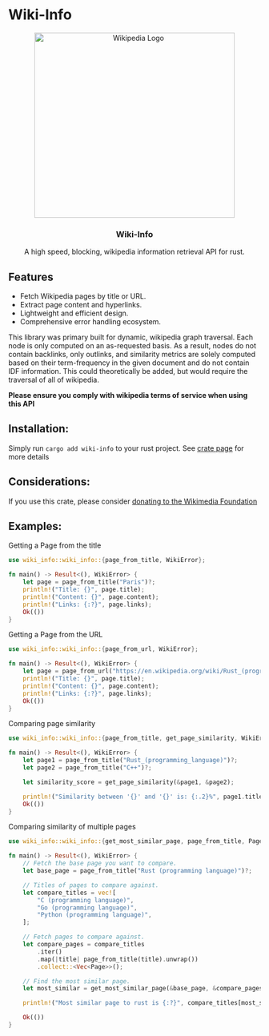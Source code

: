 

# **Wiki-Info**

<p align="center">
  <a href="https://github.com/reesehatfield/wiki-info">
    <img src="https://upload.wikimedia.org/wikipedia/en/thumb/8/80/Wikipedia-logo-v2.svg/330px-Wikipedia-logo-v2.svg.png" alt="Wikipedia Logo" width="400" height="370">
  </a>
</p>

<h3 align="center"><strong>Wiki-Info</strong></h3>

<p align="center">
    A high speed, blocking, wikipedia information retrieval API for rust.
  <br>
</p>


## Features

- Fetch Wikipedia pages by title or URL.
- Extract page content and hyperlinks.
- Lightweight and efficient design.
- Comprehensive error handling ecosystem.

This library was primary built for dynamic, wikipedia graph traversal. Each node is only computed on
an as-requested basis. As a result, nodes do not contain backlinks, only outlinks, and similarity metrics are
solely computed based on their term-frequency in the given document and do not contain IDF information.
This could theoretically be added, but would require the traversal of all of wikipedia.

**Please ensure you comply with wikipedia terms of service when using this API** 

## Installation:

Simply run `cargo add wiki-info` to your rust project. See [crate page](https://crates.io/crates/wiki-info) for more details

## Considerations:

If you use this crate, please consider [donating to the Wikimedia Foundation](https://donate.wikimedia.org/wiki/Ways_to_Give)

## Examples:

Getting a Page from the title

```rust
use wiki_info::wiki_info::{page_from_title, WikiError};

fn main() -> Result<(), WikiError> {
    let page = page_from_title("Paris")?;
    println!("Title: {}", page.title);
    println!("Content: {}", page.content);
    println!("Links: {:?}", page.links);
    Ok(())
}
```

Getting a Page from the URL

```rust
use wiki_info::wiki_info::{page_from_url, WikiError};

fn main() -> Result<(), WikiError> {
    let page = page_from_url("https://en.wikipedia.org/wiki/Rust_(programming_language)")?;
    println!("Title: {}", page.title);
    println!("Content: {}", page.content);
    println!("Links: {:?}", page.links);
    Ok(())
}
```

Comparing page similarity

```rust
use wiki_info::wiki_info::{page_from_title, get_page_similarity, WikiError};

fn main() -> Result<(), WikiError> {
    let page1 = page_from_title("Rust_(programming_language)")?;
    let page2 = page_from_title("C++")?;

    let similarity_score = get_page_similarity(&page1, &page2);

    println!("Similarity between '{}' and '{}' is: {:.2}%", page1.title, page2.title, similarity_score * 100.0);
    Ok(())
}
```

Comparing similarity of multiple pages

```rust
use wiki_info::wiki_info::{get_most_similar_page, page_from_title, Page, WikiError};

fn main() -> Result<(), WikiError> {
    // Fetch the base page you want to compare.
    let base_page = page_from_title("Rust (programming language)")?;

    // Titles of pages to compare against.
    let compare_titles = vec![
        "C (programming language)",
        "Go (programming language)",
        "Python (programming language)",
    ];

    // Fetch pages to compare against.
    let compare_pages = compare_titles
        .iter()
        .map(|title| page_from_title(title).unwrap())
        .collect::<Vec<Page>>();

    // Find the most similar page.
    let most_similar = get_most_similar_page(&base_page, &compare_pages);

    println!("Most similar page to rust is {:?}", compare_titles[most_similar]); // -> C

    Ok(())
}
```
